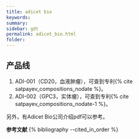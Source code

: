 ```yaml
---
title: adicet bio
keywords: 
summary: 
sidebar: gdt
permalink: adicet_bio.html
folder: 
---
```

## 产品线
1. ADI-001（CD20，血液肿瘤），可查到专利{% cite satpayev_compositions_nodate %}。
2. ADI-002（GPC3，实体瘤），可查到专利{% cite satpayev_compositions_nodate-1 %}。

另外，有Adicet Bio公司介绍pdf可以参考。


**参考文献**
{% bibliography --cited_in_order %}
